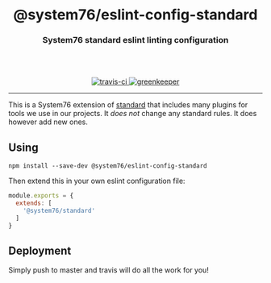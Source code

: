 <div align="center">
  <h1>@system76/eslint-config-standard</h1>
  <h3>System76 standard eslint linting configuration</h3>
  <br>
  <br>
</div>

<p align="center">
  <a href="https://travis-ci.org/system76/web-eslint-config-standard">
    <img src="https://travis-ci.org/system76/web-eslint-config-standard.svg" alt="travis-ci">
  </a>

  <a href="https://greenkeeper.io/">
    <img src="https://badges.greenkeeper.io/system76/web-eslint-config-standard.svg" alt="greenkeeper">
  </a>
</p>

---

This is a System76 extension of [standard](https://github.com/feross/standard)
that includes many plugins for tools we use in our projects. It _does not_
change any standard rules. It does however add new ones.

## Using

```
npm install --save-dev @system76/eslint-config-standard
```

Then extend this in your own eslint configuration file:

```js
module.exports = {
  extends: [
    '@system76/standard'
  ]
}
```

## Deployment

Simply push to master and travis will do all the work for you!
